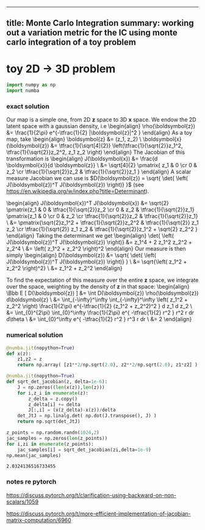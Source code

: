  ---
  title: Monte Carlo Integration
  summary: working out a variation metric for the IC using monte carlo integration of a toy problem
  ---
# toy 2D → 3D problem


```python
import numpy as np
import numba
```

### exact solution

Our map is a simple one, from 2D $\boldsymbol{z}$ space to 3D $\boldsymbol{x}$ space.  We endow the 2D latent space with a gaussian density, i.e
\begin{align}
\rho(\boldsymbol{z}) &= \frac{1}{2\pi} e^{-\tfrac{1}{2} |\boldsymbol{z}|^2 }
\end{align}
As a toy map, take
\begin{align}
\boldsymbol{z} &= (z_1, z_2) \\
\boldsymbol{x}(\boldsymbol{z}) &= \tfrac{1}{\sqrt[4]{2}} \left(\tfrac{1}{\sqrt{2}}z_1^2, \tfrac{1}{\sqrt{2}}z_2^2, z_1 z_2 \right)
\end{align}
The Jacobian of this transformation is
\begin{align}
J(\boldsymbol{x}) &= \frac{d \boldsymbol{x}}{d \boldsymbol{z}} \\
                  &= \sqrt[4]{2} \pmatrix{          z_1          &             0       \cr
                                                     0           &            z_2      \cr
                                          \tfrac{1}{\sqrt{2}}z_2 & \tfrac{1}{\sqrt{2}}z_1 }
\end{align}
A scalar measure Jacobian we can use is $D(\boldsymbol{z}) = \sqrt{ \det{ \left( J(\boldsymbol{z})^T J(\boldsymbol{z}) \right)} }$ (see https://en.wikipedia.org/w/index.php?title=Determinant).

\begin{align}
J(\boldsymbol{x})^T J(\boldsymbol{x}) &= \sqrt{2}
                                         \pmatrix{z_1 &  0  & \tfrac{1}{\sqrt{2}}z_2 \cr
                                                   0  & z_2 & \tfrac{1}{\sqrt{2}}z_1}
                                         \pmatrix{z_1 &  0  \cr 0  & z_2 \cr
                                                  \tfrac{1}{\sqrt{2}}z_2 & \tfrac{1}{\sqrt{2}}z_1} \\
                                      &= \pmatrix{\sqrt{2}z_1^2 + \tfrac{1}{\sqrt{2}}z_2^2 & \tfrac{1}{\sqrt{2}} z_1 z_2 \cr
                                                     \tfrac{1}{\sqrt{2}} z_1 z_2   & \tfrac{1}{\sqrt{2}}z_1^2 + \sqrt{2} z_2^2 }
\end{align}
Taking the determinant we get
\begin{align}
\det{ \left( J(\boldsymbol{z})^T J(\boldsymbol{z}) \right)} &= z_1^4 + 2 z_1^2 z_2^2 + z_2^4 \\
                                                            &= \left( z_1^2 + z_2^2 \right)^2
\end{align}
Our measure is then simply
\begin{align}
D(\boldsymbol{z}) &= \sqrt{ \det{ \left( J(\boldsymbol{z})^T J(\boldsymbol{z}) \right)} } \\
                  &= \sqrt{\left( z_1^2 + z_2^2 \right)^2} \\
                  &= z_1^2 + z_2^2
\end{align}

To find the expectation of this measure over the entire $\boldsymbol{z}$ space, we integrate over the space, weighting by the density of $\boldsymbol{z}$ in that space:
\begin{align}
\Bbb E [ D(\boldsymbol{z}) ] &= \int D(\boldsymbol{z}) \rho(\boldsymbol{z}) d\boldsymbol{z} \\
                             &= \int_{-\infty}^\infty \int_{-\infty}^\infty \left( z_1^2 + z_2^2 \right)
                                \frac{1}{2\pi} e^{-\tfrac{1}{2} (z_1^2 + z_2^2)^2 } d z_1 d z_2 \\
                             &= \int_{0}^{2\pi} \int_{0}^\infty \frac{1}{2\pi} e^{ -\tfrac{1}{2} r^2 } r^2 r dr d\theta \\
                             &= \int_{0}^\infty e^{ -\tfrac{1}{2} r^2 } r^3 r dr \\
                             &= 2
\end{align}

### numerical solution


```python
@numba.jit(nopython=True)
def x(z):
    z1,z2 = z
    return np.array( [z1**2/np.sqrt(2.0), z2**2/np.sqrt(2.0), z1*z2] ) / np.sqrt(np.sqrt(2.0))
```


```python
@numba.jit(nopython=True)
def sqrt_det_jacobian(z, delta=1e-6):
    J = np.zeros((len(x(z)),len(z)))
    for i,z_i in enumerate(z):
        z_delta = z.copy()
        z_delta[i] += delta
        J[:,i] = (x(z_delta)-x(z))/delta
    det_JtJ = np.linalg.det( np.dot(J.transpose(), J) )
    return np.sqrt(det_JtJ)
```


```python
z_points = np.random.randn(1024,2)
jac_samples = np.zeros(len(z_points))
for i,zi in enumerate(z_points):
    jac_samples[i] = sqrt_det_jacobian(zi,delta=1e-9)
np.mean(jac_samples)
```




    2.0324136516733455



### notes re pytorch

https://discuss.pytorch.org/t/clarification-using-backward-on-non-scalars/1059

https://discuss.pytorch.org/t/more-efficient-implementation-of-jacobian-matrix-computation/6960


```python

```
